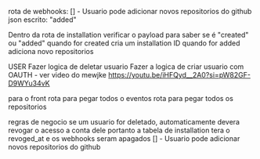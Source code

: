 rota de webhooks:
[] - Usuario pode adicionar novos repositorios do github
json escrito: "added"

Dentro da rota de installation verificar o payload para saber se é "created" ou "added"
quando for created cria um installation ID
quando for added adiciona novo repositorios

USER
Fazer logica de deletar usuario
Fazer a logica de criar usuario com OAUTH - ver video do mewjke https://youtu.be/iHFQyd__2A0?si=pW82GF-D9WYu34vK

para o front
rota para pegar todos o eventos
rota para pegar todos os repositorios

regras de negocio
se um usuario for deletado, automaticamente devera revogar o acesso a conta dele portanto a tabela de installation tera o revoged_at e os webhooks seram apagados
[] - Usuario pode adicionar novos repositorios do github
